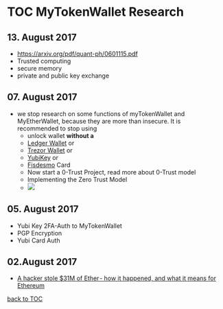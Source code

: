# TOC MyTokenWallet Research

## 13. August 2017
* https://arxiv.org/pdf/quant-ph/0601115.pdf
* Trusted computing
* secure memory
* private and public key exchange


## 07. August 2017
* we stop research on some functions of myTokenWallet and MyEtherWallet, because they are more than insecure. It is recommended to stop using
  * unlock wallet **without a**
  * [Ledger Wallet](https://www.ledgerwallet.com/r/07c5) or
  * [Trezor Wallet](https://trezor.io/?a=bitcoins-today.com) or
  * [YubiKey](http://amzn.to/2wlLPL3) or
  * [Fisdesmo](https://shop.fidesmo.com/product/yubikey-neo-with-fidesmo) Card
  * Now start a 0-Trust Project, read more about 0-Trust model
  * Implementing the Zero Trust Model
  * ![](https://doc.satoshilabs.com/trezor-user/_images/zero-trust-diagram.png)

## 05. August 2017
* Yubi Key 2FA-Auth to MyTokenWallet
* PGP Encryption
* Yubi Card Auth

## 02.August 2017
* [A hacker stole $31M of Ether - how it happened, and what it means for Ethereum](https://goo.gl/gCwUyr)

[back to TOC](DOCS-TOC.md)
